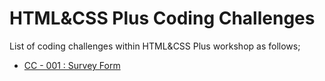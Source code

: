 # HTML&CSS Plus Coding Challenges

List of coding challenges within HTML&CSS Plus workshop as follows;

- [CC - 001 : Survey Form](./CC-001/Readme.md)


